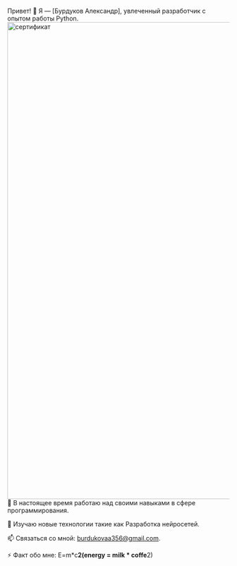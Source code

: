 
Привет! 👋
Я — [Бурдуков Александр], увлеченный разработчик с опытом работы Python.
<img width="1920" height="1080" alt="сертификат" src="https://github.com/user-attachments/assets/b33001eb-2518-4f49-925a-89cd130825e4" />
🔭 В настоящее время работаю над своими навыками в сфере программирования.

🌱 Изучаю новые технологии такие как Разработка нейросетей.

📫 Связаться со мной: burdukovaa356@gmail.com.

⚡ Факт обо мне: E=m*c**2(energy = milk * coffe**2)


